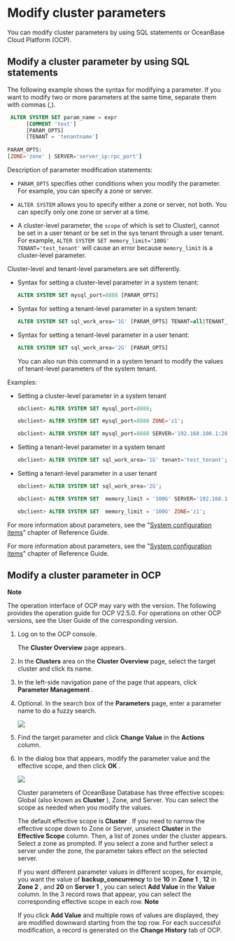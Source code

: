 Modify cluster parameters 
==============================================

You can modify cluster parameters by using SQL statements or OceanBase Cloud Platform (OCP). 

Modify a cluster parameter by using SQL statements 
-----------------------------------------------------------------------

The following example shows the syntax for modifying a parameter. If you want to modify two or more parameters at the same time, separate them with commas (,). 

```sql
 ALTER SYSTEM SET param_name = expr
      [COMMENT 'text']
      [PARAM_OPTS]
      [TENANT = 'tenantname']
      
PARAM_OPTS:
[ZONE='zone' | SERVER='server_ip:rpc_port']
```



Description of parameter modification statements:

* `PARAM_OPTS` specifies other conditions when you modify the parameter. For example, you can specify a zone or server.

  

* `ALTER SYSTEM` allows you to specify either a zone or server, not both. You can specify only one zone or server at a time.

  

* A cluster-level parameter, the `scope` of which is set to Cluster), cannot be set in a user tenant or be set in the sys tenant through a user tenant. For example, `ALTER SYSTEM SET memory_limit='100G' TENANT='test_tenant'` will cause an error because `memory_limit` is a cluster-level parameter.

  




Cluster-level and tenant-level parameters are set differently.

* Syntax for setting a cluster-level parameter in a system tenant:

  ```sql
  ALTER SYSTEM SET mysql_port=8888 [PARAM_OPTS]
  ```

  

* Syntax for setting a tenant-level parameter in a system tenant:

  ```sql
  ALTER SYSTEM SET sql_work_area='1G' [PARAM_OPTS] TENANT=all|TENANT_NAME|seed
  ```

  

* Syntax for setting a tenant-level parameter in a user tenant:

  ```sql
  ALTER SYSTEM SET sql_work_area='2G' [PARAM_OPTS]
  ```

  

  You can also run this command in a system tenant to modify the values of tenant-level parameters of the system tenant.
  




Examples:

* Setting a cluster-level parameter in a system tenant 

  ```sql
  obclient> ALTER SYSTEM SET mysql_port=8888;
  
  obclient> ALTER SYSTEM SET mysql_port=8888 ZONE='z1';
  
  obclient> ALTER SYSTEM SET mysql_port=8888 SERVER='192.168.100.1:2882';
  ```

  

* Setting a tenant-level parameter in a system tenant 

  ```sql
  obclient> ALTER SYSTEM SET sql_work_area='1G' tenant='test_tenant';
  ```

  

* Setting a tenant-level parameter in a user tenant 

  ```sql
  obclient> ALTER SYSTEM SET sql_work_area='2G';
  
  obclient> ALTER SYSTEM SET  memory_limit = '100G' SERVER='192.168.100.1:2882';
  
  obclient> ALTER SYSTEM SET  memory_limit = '100G' ZONE='z1';
  ```

  




For more information about parameters, see the "[System configuration items](/en-US/13.reference-guide/3.system-configuration-items/1.system-configuration-items-overview-1_2894363.md)" chapter of Reference Guide. 

For more information about parameters, see the "[System configuration items](/en-US/13.reference-guide/3.system-configuration-items/1.system-configuration-items-overview-1_2894363.md)" chapter of Reference Guide.

Modify a cluster parameter in OCP 
------------------------------------------------------

**Note**

The operation interface of OCP may vary with the version. The following provides the operation guide for OCP V2.5.0. For operations on other OCP versions, see the User Guide of the corresponding version.

1. Log on to the OCP console. 

   The **Cluster Overview** page appears.
   

2. In the **Clusters** area on the **Cluster Overview** page, select the target cluster and click its name.

   

3. In the left-side navigation pane of the page that appears, click **Parameter Management** .

   

4. Optional. In the search box of the **Parameters** page, enter a parameter name to do a fuzzy search. 

   ![](https://cdn.nlark.com/yuque/0/2020/png/1669719/1595245608656-16e839aa-a95f-478f-affa-b2da5e69406e.png)
   

5. Find the target parameter and click **Change Value** in the **Actions** column.

   

6. In the dialog box that appears, modify the parameter value and the effective scope, and then click **OK** . 

   ![](https://cdn.nlark.com/yuque/0/2020/png/1669719/1595245926153-5349ee86-9333-49eb-97bb-632cd98a0f07.png)

   Cluster parameters of OceanBase Database has three effective scopes: Global (also known as **Cluster** ), Zone, and Server. You can select the scope as needed when you modify the values. 

   The default effective scope is **Cluster** . If you need to narrow the effective scope down to Zone or Server, unselect **Cluster** in the **Effective Scope** column. Then, a list of zones under the cluster appears. Select a zone as prompted. If you select a zone and further select a server under the zone, the parameter takes effect on the selected server. 

   If you want different parameter values in different scopes, for example, you want the value of **backup_concurrency** to be **10** in **Zone 1** , **12** in **Zone 2** , and **20** on **Server 1** , you can select **Add Value** in the **Value** column. In the 3 record rows that appear, you can select the corresponding effective scope in each row. 
   **Note**

   

   If you click **Add Value** and multiple rows of values are displayed, they are modified downward starting from the top row. For each successful modification, a record is generated on the **Change History** tab of OCP.
   



